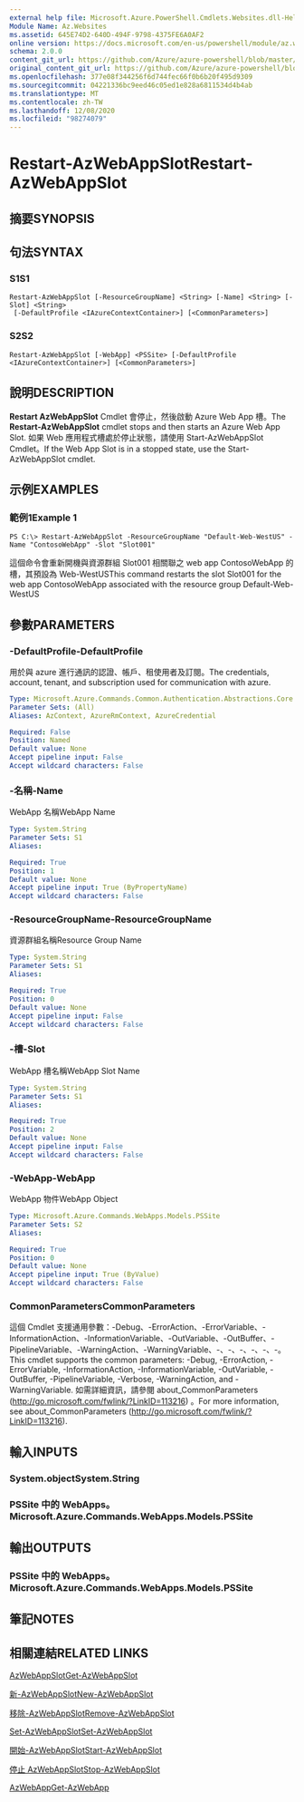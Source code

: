 ```yaml
---
external help file: Microsoft.Azure.PowerShell.Cmdlets.Websites.dll-Help.xml
Module Name: Az.Websites
ms.assetid: 645E74D2-640D-494F-9798-4375FE6A0AF2
online version: https://docs.microsoft.com/en-us/powershell/module/az.websites/restart-azwebappslot
schema: 2.0.0
content_git_url: https://github.com/Azure/azure-powershell/blob/master/src/Websites/Websites/help/Restart-AzWebAppSlot.md
original_content_git_url: https://github.com/Azure/azure-powershell/blob/master/src/Websites/Websites/help/Restart-AzWebAppSlot.md
ms.openlocfilehash: 377e08f344256f6d744fec66f0b6b20f495d9309
ms.sourcegitcommit: 04221336bc9eed46c05ed1e828a6811534d4b4ab
ms.translationtype: MT
ms.contentlocale: zh-TW
ms.lasthandoff: 12/08/2020
ms.locfileid: "98274079"
---
```

# <span data-ttu-id="7bf6f-101">Restart-AzWebAppSlot</span><span class="sxs-lookup"><span data-stu-id="7bf6f-101">Restart-AzWebAppSlot</span></span>

## <span data-ttu-id="7bf6f-102">摘要</span><span class="sxs-lookup"><span data-stu-id="7bf6f-102">SYNOPSIS</span></span>

## <span data-ttu-id="7bf6f-103">句法</span><span class="sxs-lookup"><span data-stu-id="7bf6f-103">SYNTAX</span></span>

### <span data-ttu-id="7bf6f-104">S1</span><span class="sxs-lookup"><span data-stu-id="7bf6f-104">S1</span></span>
```
Restart-AzWebAppSlot [-ResourceGroupName] <String> [-Name] <String> [-Slot] <String>
 [-DefaultProfile <IAzureContextContainer>] [<CommonParameters>]
```

### <span data-ttu-id="7bf6f-105">S2</span><span class="sxs-lookup"><span data-stu-id="7bf6f-105">S2</span></span>
```
Restart-AzWebAppSlot [-WebApp] <PSSite> [-DefaultProfile <IAzureContextContainer>] [<CommonParameters>]
```

## <span data-ttu-id="7bf6f-106">說明</span><span class="sxs-lookup"><span data-stu-id="7bf6f-106">DESCRIPTION</span></span>
<span data-ttu-id="7bf6f-107">**Restart AzWebAppSlot** Cmdlet 會停止，然後啟動 Azure Web App 槽。</span><span class="sxs-lookup"><span data-stu-id="7bf6f-107">The **Restart-AzWebAppSlot** cmdlet stops and then starts an Azure Web App Slot.</span></span>
<span data-ttu-id="7bf6f-108">如果 Web 應用程式槽處於停止狀態，請使用 Start-AzWebAppSlot Cmdlet。</span><span class="sxs-lookup"><span data-stu-id="7bf6f-108">If the Web App Slot is in a stopped state, use the Start-AzWebAppSlot cmdlet.</span></span>

## <span data-ttu-id="7bf6f-109">示例</span><span class="sxs-lookup"><span data-stu-id="7bf6f-109">EXAMPLES</span></span>

### <span data-ttu-id="7bf6f-110">範例1</span><span class="sxs-lookup"><span data-stu-id="7bf6f-110">Example 1</span></span>
```
PS C:\> Restart-AzWebAppSlot -ResourceGroupName "Default-Web-WestUS" -Name "ContosoWebApp" -Slot "Slot001"
```

<span data-ttu-id="7bf6f-111">這個命令會重新開機與資源群組 Slot001 相關聯之 web app ContosoWebApp 的槽，其預設為 Web-WestUS</span><span class="sxs-lookup"><span data-stu-id="7bf6f-111">This command restarts the slot Slot001 for the web app ContosoWebApp associated with the resource group Default-Web-WestUS</span></span>

## <span data-ttu-id="7bf6f-112">參數</span><span class="sxs-lookup"><span data-stu-id="7bf6f-112">PARAMETERS</span></span>

### <span data-ttu-id="7bf6f-113">-DefaultProfile</span><span class="sxs-lookup"><span data-stu-id="7bf6f-113">-DefaultProfile</span></span>
<span data-ttu-id="7bf6f-114">用於與 azure 進行通訊的認證、帳戶、租使用者及訂閱。</span><span class="sxs-lookup"><span data-stu-id="7bf6f-114">The credentials, account, tenant, and subscription used for communication with azure.</span></span>

```yaml
Type: Microsoft.Azure.Commands.Common.Authentication.Abstractions.Core.IAzureContextContainer
Parameter Sets: (All)
Aliases: AzContext, AzureRmContext, AzureCredential

Required: False
Position: Named
Default value: None
Accept pipeline input: False
Accept wildcard characters: False
```

### <span data-ttu-id="7bf6f-115">-名稱</span><span class="sxs-lookup"><span data-stu-id="7bf6f-115">-Name</span></span>
<span data-ttu-id="7bf6f-116">WebApp 名稱</span><span class="sxs-lookup"><span data-stu-id="7bf6f-116">WebApp Name</span></span>

```yaml
Type: System.String
Parameter Sets: S1
Aliases:

Required: True
Position: 1
Default value: None
Accept pipeline input: True (ByPropertyName)
Accept wildcard characters: False
```

### <span data-ttu-id="7bf6f-117">-ResourceGroupName</span><span class="sxs-lookup"><span data-stu-id="7bf6f-117">-ResourceGroupName</span></span>
<span data-ttu-id="7bf6f-118">資源群組名稱</span><span class="sxs-lookup"><span data-stu-id="7bf6f-118">Resource Group Name</span></span>

```yaml
Type: System.String
Parameter Sets: S1
Aliases:

Required: True
Position: 0
Default value: None
Accept pipeline input: False
Accept wildcard characters: False
```

### <span data-ttu-id="7bf6f-119">-槽</span><span class="sxs-lookup"><span data-stu-id="7bf6f-119">-Slot</span></span>
<span data-ttu-id="7bf6f-120">WebApp 槽名稱</span><span class="sxs-lookup"><span data-stu-id="7bf6f-120">WebApp Slot Name</span></span>

```yaml
Type: System.String
Parameter Sets: S1
Aliases:

Required: True
Position: 2
Default value: None
Accept pipeline input: False
Accept wildcard characters: False
```

### <span data-ttu-id="7bf6f-121">-WebApp</span><span class="sxs-lookup"><span data-stu-id="7bf6f-121">-WebApp</span></span>
<span data-ttu-id="7bf6f-122">WebApp 物件</span><span class="sxs-lookup"><span data-stu-id="7bf6f-122">WebApp Object</span></span>

```yaml
Type: Microsoft.Azure.Commands.WebApps.Models.PSSite
Parameter Sets: S2
Aliases:

Required: True
Position: 0
Default value: None
Accept pipeline input: True (ByValue)
Accept wildcard characters: False
```

### <span data-ttu-id="7bf6f-123">CommonParameters</span><span class="sxs-lookup"><span data-stu-id="7bf6f-123">CommonParameters</span></span>
<span data-ttu-id="7bf6f-124">這個 Cmdlet 支援通用參數：-Debug、-ErrorAction、-ErrorVariable、-InformationAction、-InformationVariable、-OutVariable、-OutBuffer、-PipelineVariable、-WarningAction、-WarningVariable、-、-、-、-、-、-。</span><span class="sxs-lookup"><span data-stu-id="7bf6f-124">This cmdlet supports the common parameters: -Debug, -ErrorAction, -ErrorVariable, -InformationAction, -InformationVariable, -OutVariable, -OutBuffer, -PipelineVariable, -Verbose, -WarningAction, and -WarningVariable.</span></span> <span data-ttu-id="7bf6f-125">如需詳細資訊，請參閱 about_CommonParameters (http://go.microsoft.com/fwlink/?LinkID=113216) 。</span><span class="sxs-lookup"><span data-stu-id="7bf6f-125">For more information, see about_CommonParameters (http://go.microsoft.com/fwlink/?LinkID=113216).</span></span>

## <span data-ttu-id="7bf6f-126">輸入</span><span class="sxs-lookup"><span data-stu-id="7bf6f-126">INPUTS</span></span>

### <span data-ttu-id="7bf6f-127">System.object</span><span class="sxs-lookup"><span data-stu-id="7bf6f-127">System.String</span></span>

### <span data-ttu-id="7bf6f-128">PSSite 中的 WebApps。</span><span class="sxs-lookup"><span data-stu-id="7bf6f-128">Microsoft.Azure.Commands.WebApps.Models.PSSite</span></span>

## <span data-ttu-id="7bf6f-129">輸出</span><span class="sxs-lookup"><span data-stu-id="7bf6f-129">OUTPUTS</span></span>

### <span data-ttu-id="7bf6f-130">PSSite 中的 WebApps。</span><span class="sxs-lookup"><span data-stu-id="7bf6f-130">Microsoft.Azure.Commands.WebApps.Models.PSSite</span></span>

## <span data-ttu-id="7bf6f-131">筆記</span><span class="sxs-lookup"><span data-stu-id="7bf6f-131">NOTES</span></span>

## <span data-ttu-id="7bf6f-132">相關連結</span><span class="sxs-lookup"><span data-stu-id="7bf6f-132">RELATED LINKS</span></span>

[<span data-ttu-id="7bf6f-133">AzWebAppSlot</span><span class="sxs-lookup"><span data-stu-id="7bf6f-133">Get-AzWebAppSlot</span></span>](./Get-AzWebAppSlot.md)

[<span data-ttu-id="7bf6f-134">新-AzWebAppSlot</span><span class="sxs-lookup"><span data-stu-id="7bf6f-134">New-AzWebAppSlot</span></span>](./New-AzWebAppSlot.md)

[<span data-ttu-id="7bf6f-135">移除-AzWebAppSlot</span><span class="sxs-lookup"><span data-stu-id="7bf6f-135">Remove-AzWebAppSlot</span></span>](./Remove-AzWebAppSlot.md)

[<span data-ttu-id="7bf6f-136">Set-AzWebAppSlot</span><span class="sxs-lookup"><span data-stu-id="7bf6f-136">Set-AzWebAppSlot</span></span>](./Set-AzWebAppSlot.md)

[<span data-ttu-id="7bf6f-137">開始-AzWebAppSlot</span><span class="sxs-lookup"><span data-stu-id="7bf6f-137">Start-AzWebAppSlot</span></span>](./Start-AzWebAppSlot.md)

[<span data-ttu-id="7bf6f-138">停止 AzWebAppSlot</span><span class="sxs-lookup"><span data-stu-id="7bf6f-138">Stop-AzWebAppSlot</span></span>](./Stop-AzWebAppSlot.md)

[<span data-ttu-id="7bf6f-139">AzWebApp</span><span class="sxs-lookup"><span data-stu-id="7bf6f-139">Get-AzWebApp</span></span>](./Get-AzWebApp.md)
